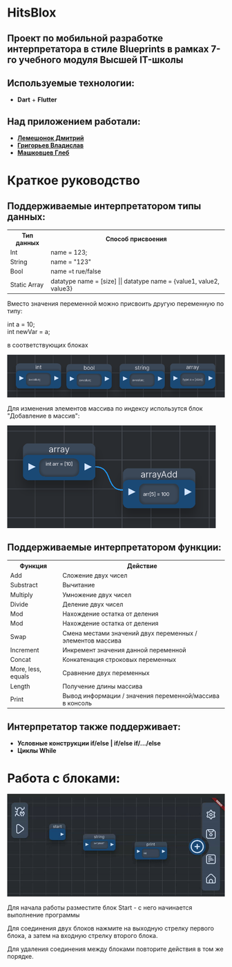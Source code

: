 # HitsBlox
## Проект по мобильной разработке интерпретатора в стиле Blueprints в рамках 7-го учебного модуля Высшей IT-школы 

## Используемые технологии:

- **Dart** + **Flutter**

## Над приложением работали:
- **[Лемешонок Дмитрий](https://github.com/dlemesonok0)**
- **[Григорьев Владислав](https://github.com/aspakaramych)**
- **[Машковцев Глеб](https://github.com/mkenopsia)**

# Краткое руководство

## Поддерживаемые интерпретатором типы данных:
<table>
    <tr>
        <th>Тип данных</th>
        <th>Способ присвоения</th>
    </tr>
    <tr>
        <td>Int</td>
        <td>name = 123;</td>
    </tr>
    <tr>
        <td>String</td>
        <td>name = "123"</td>
    </tr>
    <tr>
        <td>Bool</td>
        <td>name =t rue/false</td>
    </tr>
    <tr>
        <td>Static Array</td>
        <td>datatype name = [size] || datatype name = {value1, value2, value3}</td>
    </tr>
</table>

Вместо значения переменной можно присвоить другую переменную по типу:

int a = 10;  
int newVar = a;

в соответствующих блоках

![](md_assets/assignment.png)

Для изменения элементов массива по индексу использутся блок "Добавление в массив":

![](md_assets/arrayAdd.png)

## Поддерживаемые интерпретатором функции:
<table>
    <tr>
        <th>Функция</th>
        <th>Действие</th>
    </tr>
    <tr>
        <td>Add</td>
        <td>Сложение двух чисел</td>
    </tr>
    <tr>
        <td>Substract</td>
        <td>Вычитание</td>
    </tr>
    <tr>
        <td>Multiply</td>
        <td>Умножение двух чисел</td>
    </tr>
    <tr>
        <td>Divide</td>
        <td>Деление двух чисел</td>
    </tr>
    <tr>
        <td>Mod</td>
        <td>Нахождение остатка от деления</td>
    </tr>
    <tr>
        <td>Mod</td>
        <td>Нахождение остатка от деления</td>
    </tr>
    <tr>
        <td>Swap</td>
        <td>Смена местами значений двух переменных / элементов массива</td>
    </tr>
    <tr>
        <td>Increment</td>
        <td>Инкремент значения данной переменной</td>
    </tr>
    <tr>
        <td>Concat</td>
        <td>Конкатенация строковых переменных</td>
    </tr>
    <tr>
        <td>More, less, equals</td>
        <td>Сравнение двух переменных</td>
    </tr>
    <tr>
        <td>Length</td>
        <td>Получение длины массива</td>
    </tr>
    <tr>
        <td>Print</td>
        <td>Вывод информации / значения переменной/массива в консоль</td>
    </tr>
</table>

## Интерпретатор также поддерживает:
- **Условные конструкции if/else | if/else if/.../else**
- **Циклы While**

# Работа с блоками:

![](md_assets/connection.gif)

Для начала работы разместите блок Start -  с него начинается выполнение программы

Для соединения двух блоков нажмите на выходную стрелку первого блока, а затем на входную стрелку второго блока.  

Для удаления соединения между блоками повторите действия в том же порядке.